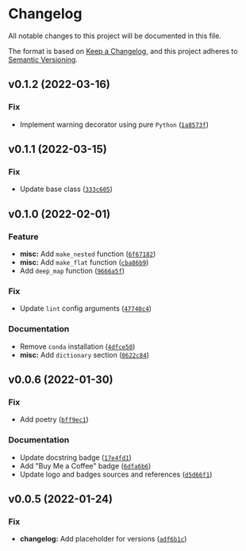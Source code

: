 # Changelog

All notable changes to this project will be documented in this file.

The format is based on [Keep a Changelog](https://keepachangelog.com/en/1.0.0/), and this project
adheres to [Semantic Versioning](https://semver.org/spec/v2.0.0.html).

<!--next-version-placeholder-->

## v0.1.2 (2022-03-16)
### Fix
* Implement warning decorator using pure `Python` ([`1a8573f`](https://github.com/volodymyrPivoshenko/configflow/commit/1a8573fc910324ae8e8018197693384eba66e512))

## v0.1.1 (2022-03-15)
### Fix
* Update base class ([`333c605`](https://github.com/volodymyrPivoshenko/configflow/commit/333c605a6329825a5f6c7da96d63e73eae7df61a))

## v0.1.0 (2022-02-01)

### Feature

* **misc:** Add `make_nested`
  function ([`6f67182`](https://github.com/volodymyrPivoshenko/configflow/commit/6f67182a145c9b1b4d37694c8e0dd126ee1de9bb))
* **misc:** Add `make_flat`
  function ([`cba86b9`](https://github.com/volodymyrPivoshenko/configflow/commit/cba86b9603623ef6fe8f9dddb38f0b23de47b5f1))
* Add `deep_map`
  function ([`9666a5f`](https://github.com/volodymyrPivoshenko/configflow/commit/9666a5f0c7ec3acd77930788a22018cad0e43357))

### Fix

* Update `lint` config
  arguments ([`47740c4`](https://github.com/volodymyrPivoshenko/configflow/commit/47740c4cde892b01f788a59fc7a09f6fe05aec75))

### Documentation

* Remove `conda`
  installation ([`4dfce50`](https://github.com/volodymyrPivoshenko/configflow/commit/4dfce507ecb220ff122af94590eb845aeee08542))
* **misc:** Add `dictionary`
  section ([`0622c84`](https://github.com/volodymyrPivoshenko/configflow/commit/0622c842d4c42e69669f03d4db1dbe1b4912710d))

## v0.0.6 (2022-01-30)

### Fix

* Add
  poetry ([`bff9ec1`](https://github.com/volodymyrPivoshenko/configflow/commit/bff9ec1ccb2c7dd004aaf2e711342c8e0437eef8))

### Documentation

* Update docstring
  badge ([`17e4fd1`](https://github.com/volodymyrPivoshenko/configflow/commit/17e4fd1cd2de7776ae0594a89071a76f87b83645))
* Add "Buy Me a Coffee"
  badge ([`6dfa6b6`](https://github.com/volodymyrPivoshenko/configflow/commit/6dfa6b6d2b47b2c1ac1a17d02385e4193993731b))
* Update logo and badges sources and
  references ([`d5d66f1`](https://github.com/volodymyrPivoshenko/configflow/commit/d5d66f187bda7ac3cbc82a7bb931b9c46b5b6dda))

## v0.0.5 (2022-01-24)

### Fix

- **changelog:** Add placeholder for
  versions ([`adf6b1c`](https://github.com/volodymyrPivoshenko/configflow/commit/adf6b1ce1d989465127b38dc240ea9e5bf7b824f))
